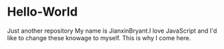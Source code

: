 # Hello-World
Just another repository
My name is JianxinBryant.I love JavaScript and I'd like to change these knowage to myself.
This is why I come here.
